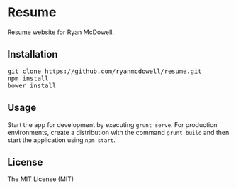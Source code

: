 # Resume

Resume website for Ryan McDowell.

## Installation

<pre>
git clone https://github.com/ryanmcdowell/resume.git
npm install
bower install
</pre>

## Usage

Start the app for development by executing `grunt serve`. For production environments,
create a distribution with the command `grunt build` and then start the application
using `npm start`.

## License

The MIT License (MIT)